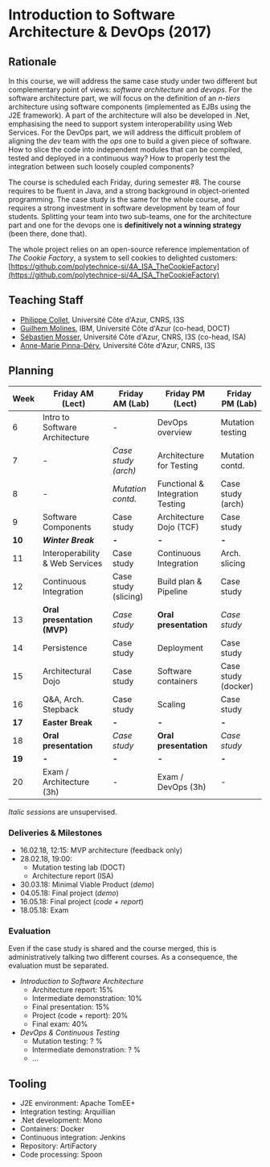 # Introduction to Software Architecture & DevOps (2017)

## Rationale

In this course, we will address the same case study under two different but complementary point of views: _software architecture_ and _devops_. For the software architecture part, we will focus on the definition of an _n-tiers_ architecture using software components (implemented as EJBs using the J2E framework). A part of the architecture will also be developed in .Net, emphasising the need to support system interoperability using Web Services. For the DevOps part, we will address the difficult problem of aligning the _dev_ team with the _ops_ one to build a given piece of software. How to slice the code into independent modules that can be compiled, tested and deployed in a continuous way? How to properly test the integration between such loosely coupled components?

The course is scheduled each Friday, during semester #8. The course requires to be fluent in Java, and a strong background in object-oriented programming. The case study is the same for the whole course, and requires a strong investment in software development by team of four students. Splitting your team into two sub-teams, one for the architecture part and one for the devops one is __definitively not a winning strategy__ (been there, done that).

The whole project relies on an open-source reference implementation of _The Cookie Factory_, a system to sell cookies to delighted customers: [https://github.com/polytechnice-si/4A_ISA_TheCookieFactory](https://github.com/polytechnice-si/4A_ISA_TheCookieFactory)

## Teaching Staff

  * [Philippe Collet](collet@i3s.unice.fr), Université Côte d'Azur, CNRS, I3S
  * [Guilhem Molines](Guilhem.Molines@unice.fr), IBM, Université Côte d'Azur (co-head, DOCT)
  * [Sébastien Mosser](mosser@i3s.unice.fr), Université Côte d'Azur, CNRS, I3S (co-head, ISA)
  * [Anne-Marie Pinna-Déry](pinna@unice.fr), Université Côte d'Azur, CNRS, I3S


## Planning 


<html><div align="center"></html>

Week | Friday AM (Lect) | Friday AM (Lab) | Friday PM (Lect) | Friday PM (Lab) 
------------ | ------------- | ------------- | ------------- | ------------- 
6 | Intro to Software Architecture  | -  |  DevOps overview  |  Mutation testing  
7 | - | _Case study (arch)_  | Architecture for Testing | Mutation contd.
8 | - | _Mutation contd._ | Functional & Integration Testing |  Case study (arch) 
9 | Software Components | Case study  | Architecture Dojo (TCF) | Case study 
**10** | _**Winter Break**_ | **-** | **-** | **-**
11 | Interoperability & Web Services|  Case study  |  Continuous Integration | Arch. slicing
12 | Continuous Integration | Case study (slicing) | Build plan & Pipeline |  Case study
13 | **Oral presentation (MVP)**| _Case study_ | **Oral presentation** | _Case study_
14 | Persistence | Case study | Deployment | Case study
15 | Architectural Dojo |  Case study | Software containers | Case study (docker) 
16 | Q&A, Arch. Stepback | Case study | Scaling | Case study  
**17** | **Easter Break** | **-** | **-** | **-**
18 | **Oral presentation**| _Case study_ | **Oral presentation** | _Case study_
**19** | **-** | **-** | **-** | **-**
20 | Exam / Architecture (3h) | - |  Exam / DevOps (3h) | - 

<html></div></html>

_Italic sessions_ are unsupervised. 

### Deliveries & Milestones

  - 16.02.18, 12:15: MVP architecture (feedback only)
  - 28.02.18, 19:00:
    - Mutation testing lab (DOCT)
    - Architecture report (ISA)
  -  30.03.18: Minimal Viable Product (_demo_)
  -  04.05.18: Final project (_demo_)
  -  16.05.18: Final project (_code + report_)
  -  18.05.18: Exam

### Evaluation

Even if the case study is shared and the course merged, this is administratively talking two different courses. As a consequence, the evaluation must be separated.

  - _Introduction to Software Architecture_
    - Architecture report: 15%
    - Intermediate demonstration: 10%
    - Final presentation: 15%
    - Project (code + report): 20% 
    - Final exam: 40%
  - _DevOps & Continuous Testing_
    - Mutation testing: ? %
    - Intermediate demonstration: ? %
    - ...

## Tooling

  - J2E environment: Apache TomEE+
  - Integration testing: Arquillian
  - .Net development: Mono
  - Containers: Docker
  - Continuous integration: Jenkins
  - Repository: ArtiFactory
  - Code processing: Spoon

  


